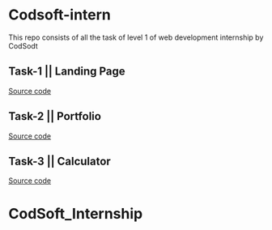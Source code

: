 # Codsoft-intern

This repo consists of all the task of level 1 of web development internship by CodSodt

## Task-1 || Landing Page

[Source code](https://github.com/Vaibhav832/CodSoft_Internship/tree/main/Landing%20Page)

## Task-2 || Portfolio

[Source code](https://github.com/Vaibhav832/CodSoft_Internship/tree/main/Personal%20Portfolio)

## Task-3 || Calculator

[Source code](https://github.com/Vaibhav832/CodSoft_Internship/tree/main/Calculator)
# CodSoft_Internship
